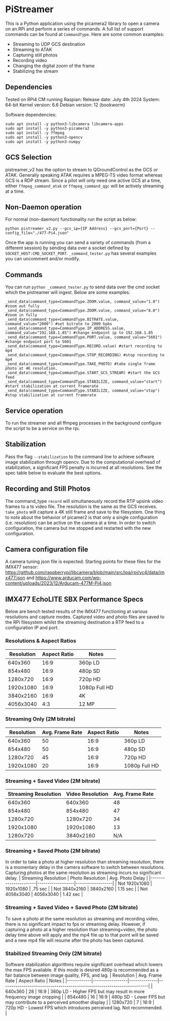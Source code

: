 # PiStreamer
This is a Python application using the picamera2 library to open a camera on an RPi and perform a series of commands. A full list of support commands can be found at `CommandType`. Here are some common examples:
* Streaming to UDP GCS destination
* Streaming to ATAK
* Capturing still photos
* Recording video
* Changing the digital zoom of the frame
* Stabilizing the stream

## Dependencies
Tested on RPi4 CM running Raspian:
Release date: July 4th 2024
System: 64-bit
Kernel version: 6.6
Debian version: 12 (bookworm)

Software dependencies:
```
sudo apt install -y python3-libcamera libcamera-apps
sudo apt install -y python3-picamera2
sudo apt install -y ffmpeg
sudo apt install -y python3-opencv
sudo apt install -y python3-numpy
```
## GCS Selection
pistreamer_v2 has the option to stream to QGroundControl as the GCS or ATAK. Generally speaking ATAK requires a MPEG-TS video format whereas GCS is a RDP stream. Since a pilot will only need one active GCS at a time, either `ffmpeg_command_atak` or `ffmpeg_command_qgc` will be actively streaming at a time.

## Non-Daemon operation
For normal (non-daemon) functionality run the script as below:

```
python pistreamer_v2.py --gcs_ip={IP Address} --gcs_port={Port} --config_file="./477-Pi4.json"
```
Once the app is running you can send a variety of commands (from a different session) by sending data over a socket defined by `SOCKET_HOST:CMD_SOCKET_PORT`. `_command_tester.py` has several examples you can uncomment and/or modify.

## Commands
You can run `python _command_tester.py` to send data over the cmd socket which the pistreamer will ingest. Below are some examples:
```
_send_data(command_type=CommandType.ZOOM.value, command_value="1.0") #zoom out fully
_send_data(command_type=CommandType.ZOOM.value, command_value="8.0") #zoom in fully
_send_data(command_type=CommandType.BITRATE.value, command_value="2000") #set bitrate to 2000 kpbs
_send_data(command_type=CommandType.IP_ADDRESS.value, command_value="192.168.1.85") #change endpoint ip to 192.168.1.85
_send_data(command_type=CommandType.PORT.value, command_value="5601") #change endpoint port to 5601
_send_data(command_type=CommandType.RECORD.value) #start recording to mp4
_send_data(command_type=CommandType.STOP_RECORDING) #stop recording to mp4
_send_data(command_type=CommandType.TAKE_PHOTO) #take single frame photo at 4K resolution.
_send_data(command_type=CommandType.START_GCS_STREAM) #start the GCS feed
_send_data(command_type=CommandType.STABILIZE, command_value="start") #start stabilization at current framerate
_send_data(command_type=CommandType.STABILIZE, command_value="stop") #stop stabilization at current framerate
```

## Service operation
To run the streamer and all ffmpeg processes in the background configure the script to be a service on the rpi.

## Stabilization
Pass the flag `--stabilization` to the command line to achieve software image stabilization through opencv. Due to the computational overhead of stabilization, a significant FPS penalty is incurred at all resolutions. See the spec table below to evaluate the best options.

## Recording and Still Photos
The command_type `record` will simultaneously record the RTP upsink video frames to a ts video file. The resolution is the same as the GCS receives. `take_photo` will capture a 4K still frame and save to the filesystem. One thing to note about the behavior of picamer2 is that only a single configuration (i.e. resolution) can be active on the camera at a time. In order to switch configuration, the camera but me stopped and restarted with the new configuration.

## Camera configuration file
A camera tuning json file is expected. Starting points for these files for the IMX477 sensor: https://github.com/raspberrypi/libcamera/blob/main/src/ipa/rpi/vc4/data/imx477.json and https://www.arducam.com/wp-content/uploads/2023/12/Arducam-477M-Pi4.json

## IMX477 EchoLITE SBX Performance Specs
Below are bench tested results of the IMX477 functioning at various resolutions and capture modes. Captured video and photo files are saved to the RPi filesystem whilst the streaming destination a RTP feed to a configuration IP and port.

### Resolutions & Aspect Ratios
| Resolution | Aspect Ratio | Notes         |
|------------|--------------|---------------|
| 640x360    | 16:9         | 360p LD       |
| 854x480    | 16:9         | 480p SD       |
| 1280x720   | 16:9         | 720p HD       |
| 1920x1080  | 16:9         | 1080p Full HD |
| 3840x2160  | 16:9         | 4K            |
| 4056x3040  | 4:3          | 12 MP         |

### Streaming Only (2M bitrate)
| Resolution | Avg. Frame Rate | Aspect Ratio | Notes         |
|------------|-----------------|--------------|---------------|
| 640x360    | 50              | 16:9         | 360p LD       |
| 854x480    | 50              | 16:9         | 480p SD       |
| 1280x720   | 45              | 16:9         | 720p HD       |
| 1920x1080  | 20              | 16:9         | 1080p Full HD |

### Streaming + Saved Video (2M bitrate)
| Streaming Resolution | Video Resolution | Avg. Frame Rate |
|----------------------|------------------|-----------------|
| 640x360              | 640x360          | 48              |
| 854x480              | 854x480          | 47              |
| 1280x720             | 1280x720         | 34              |
| 1920x1080            | 1920x1080        | 13              |
| 1280x720             | 3840x2160        | N/A             |

### Streaming + Saved Photo (2M bitrate)
In order to take a photo at higher resolution than streaming resolution, there is a momentary delay in the camera software to switch between resolutions. Capturing photos at the same resolution as streaming incurs no significant delay.
| Streaming Resolution | Photo Resolution | Avg. Photo Delay |
|----------------------|------------------|------------------|
| Not 1920x1080        | 1920x1080        | .75 sec          |
| Not 3840x2160        | 3840x2160        | 1.15 sec         |
| Not 4056x3040        | 4056x3040        | 1.42 sec         |

### Streaming + Saved Video + Saved Photo (2M bitrate)
To save a photo at the same resolution as streaming and recording video, there is no
significant impact to fps or streaming delay. However, if capturing a photo at a
higher resolution than streaming+video, the photo delay time above will apply and the
mp4 file up to that point will be saved and a new mp4 file will resume after the photo
has been captured.

### Stabilized Streaming Only (2M bitrate)
Software stabilization algorithms require significant overhead which lowers the max FPS available.
If this mode is desired 480p is recommended as a fair balance between image quality, FPS, and lag.
| Resolution | Avg. Frame Rate | Aspect Ratio | Notes                                                                  |
|------------|-----------------|--------------|------------------------------------------------------------------------|
| 640x360    | 28              | 16:9         | 360p LD - Higher FPS but may result in more frequency image cropping   |
| 854x480    | 16              | 16:9         | 480p SD - Lower FPS but may contribute to a perceived smoother display |
| 1280x720   | 7               | 16:9         | 720p HD - Lowest FPS which introduces perceived lag. Not recommended.  |
